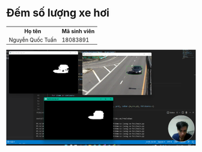 <h1>Đếm số lượng xe hơi</h1>

<table>
    <tr>
        <th>Họ tên</th>
        <th>Mã sinh viên</th>
    </tr>
    <tr>
        <td>Nguyễn Quốc Tuấn</td>
        <td>18083891</td>
    </tr>
</table>

<img src="./github/demo.png">